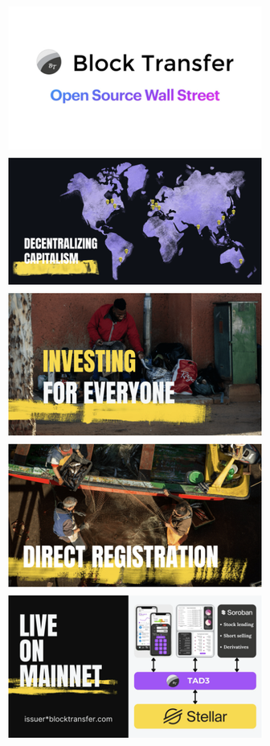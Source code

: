 ![Block Transfer](imgs/intro.png)

![We're on a mission](imgs/mission.png)

![Investing for everyone](imgs/inclusion.png)

![Employing direct registration](imgs/method.png)

[![Learn more on mainnet](profile/imgs/summary.png)](https://stellar.expert/explorer/public/account/GDRM3MK6KMHSYIT4E2AG2S2LWTDBJNYXE4H72C7YTTRWOWX5ZBECFWO7)
